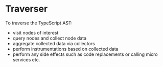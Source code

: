 # Traverser

To traverse the TypeScript AST:

* visit nodes of interest
* query nodes and collect node data
* aggregate collected data via collectors
* perform instrumentations based on collected data
* perform any side effects such as code replacements or calling micro services etc.
